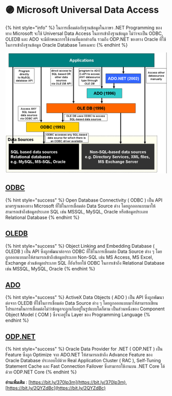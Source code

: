 # 🟣 Microsoft Universal Data Access

{% hint style="info" %}
ในการเชื่อมต่อกับฐานข้อมูลในภาษา .NET Programming ของทาง Microsoft จะใช้ Universal Data Access ในการเข้าถึงฐานข้อมูล ไม่ว่าจะเป็น ODBC, OLEDB และ ADO จะมีลักษณะการใช้งานที่แตกต่างกัน รวมถึง ODP.NET ของทาง Oracle ที่ใช้ในการเข้าถึงฐานข้อมูล Oracle Database โดยเฉพาะ
{% endhint %}

![Universal-01](../../.gitbook/assets/universal-01.png)

## [**ODBC**](https://en.wikipedia.org/wiki/Open\_Database\_Connectivity)

{% hint style="success" %}
Open Database Connectivity ( ODBC ) เป็น API มาตรฐานของทาง Microsoft ที่ใช้ในการเชื่อมต่อ Data Source ต่าง โดยถูกออกแบบมาให้สามารถเข้าถึงข้อมูลประเภท SQL เช่น MSSQL, MySQL, Oracle หรือข้อมูลประเภท Relational Database
{% endhint %}

## [**OLEDB**](https://en.wikipedia.org/wiki/OLE\_DB)

{% hint style="success" %}
Object Linking and Embedding Database ( OLEDB ) เป็น API ซึ่งถูกพัฒนาต่อจาก ODBC ที่ใช้ในการเชื่อมต่อ Data Source ต่าง ๆ โดยถูกออกแบบมาให้สามารถเข้าถึงข้อมูลประเภท Non-SQL เช่น MS Access, MS Excel, Exchange ส่วนข้อมูลประเภท SQL ก็ยังเรียกใช้ ODBC ในการเข้าถึง Relational Database เช่น MSSQL, MySQL, Oracle
{% endhint %}

## [**ADO**](https://en.wikipedia.org/wiki/ActiveX\_Data\_Objects)

{% hint style="success" %}
ActiveX Data Objects ( ADO ) เป็น API ซึ่งถูกพัฒนาต่อจาก OLEDB ที่ใช้ในการเชื่อมต่อ Data Source ต่าง ๆ โดยถูกออกแบบมาให้สามารถเขียนโปรแกรมในการเชื่อมต่อไม่ว่าข้อมูลจะถูกเก็บอยู่ในรูปแบบใดก็ตาม เป็นส่วนหนึ่งของ Component Object Model ( COM ) ซึ่งจะอยู่ใน Layer ของ Programming Language
{% endhint %}

## [**ODP.NET**](https://www.oracle.com/database/technologies/appdev/dotnet/odp.html)

{% hint style="success" %}
Oracle Data Provider for .NET ( ODP.NET ) เป็น Feature ซึ่งถูก Optimize จาก ADO.NET ให้สามารถเข้าถึง Advance Feature ของ Oracle Database ประกอบไปด้วย Real Application Cluster ( RAC ), Self-Tuning Statement Cache และ Fast Connection Failover ซึ่งสามารถใช้งานบน .NET Core ได้ด้วย ODP.NET Core
{% endhint %}

**อ่านเพิ่มเติม** : [https://bit.ly/370lp3m](https://bit.ly/370lp3m), [https://bit.ly/2QYZdBc](https://bit.ly/2QYZdBc)
